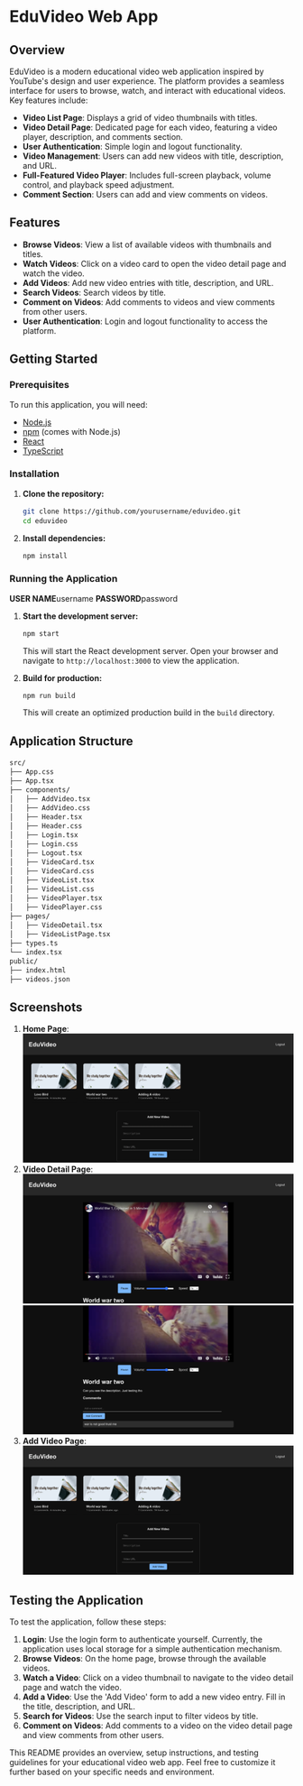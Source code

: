 # EduVideo Web App

## Overview

EduVideo is a modern educational video web application inspired by YouTube's design and user experience. The platform provides a seamless interface for users to browse, watch, and interact with educational videos. Key features include:

- **Video List Page**: Displays a grid of video thumbnails with titles.
- **Video Detail Page**: Dedicated page for each video, featuring a video player, description, and comments section.
- **User Authentication**: Simple login and logout functionality.
- **Video Management**: Users can add new videos with title, description, and URL.
- **Full-Featured Video Player**: Includes full-screen playback, volume control, and playback speed adjustment.
- **Comment Section**: Users can add and view comments on videos.

## Features

- **Browse Videos**: View a list of available videos with thumbnails and titles.
- **Watch Videos**: Click on a video card to open the video detail page and watch the video.
- **Add Videos**: Add new video entries with title, description, and URL.
- **Search Videos**: Search videos by title.
- **Comment on Videos**: Add comments to videos and view comments from other users.
- **User Authentication**: Login and logout functionality to access the platform.

## Getting Started

### Prerequisites

To run this application, you will need:

- [Node.js](https://nodejs.org/en/)
- [npm](https://www.npmjs.com/) (comes with Node.js)
- [React](https://reactjs.org/)
- [TypeScript](https://www.typescriptlang.org/)

### Installation

1. **Clone the repository:**

   ```bash
   git clone https://github.com/yourusername/eduvideo.git
   cd eduvideo
   ```

2. **Install dependencies:**

   ```bash
   npm install
   ```

### Running the Application

**USER NAME**username **PASSWORD**password

1. **Start the development server:**

   ```bash
   npm start
   ```

   This will start the React development server. Open your browser and navigate to `http://localhost:3000` to view the application.

2. **Build for production:**

   ```bash
   npm run build
   ```

   This will create an optimized production build in the `build` directory.

## Application Structure

```
src/
├── App.css
├── App.tsx
├── components/
│   ├── AddVideo.tsx
│   ├── AddVideo.css
│   ├── Header.tsx
│   ├── Header.css
│   ├── Login.tsx
│   ├── Login.css
│   ├── Logout.tsx
│   ├── VideoCard.tsx
│   ├── VideoCard.css
│   ├── VideoList.tsx
│   ├── VideoList.css
│   ├── VideoPlayer.tsx
│   ├── VideoPlayer.css
├── pages/
│   ├── VideoDetail.tsx
│   ├── VideoListPage.tsx
├── types.ts
└── index.tsx
public/
├── index.html
├── videos.json
```

## Screenshots

<!-- Add your screenshots here -->
1. **Home Page**:
   ![Home](<Screenshot 2024-06-14 at 13.28.13.png>)
2. **Video Detail Page**:
   ![Video Detail Page](<Screenshot 2024-06-14 at 13.28.32.png>)
   ![Comment section](<Screenshot 2024-06-14 at 13.28.39.png>)
3. **Add Video Page**:
![Add video form](<Screenshot 2024-06-14 at 13.28.13-1.png>)
## Testing the Application

To test the application, follow these steps:

1. **Login**: Use the login form to authenticate yourself. Currently, the application uses local storage for a simple authentication mechanism.
2. **Browse Videos**: On the home page, browse through the available videos.
3. **Watch a Video**: Click on a video thumbnail to navigate to the video detail page and watch the video.
4. **Add a Video**: Use the 'Add Video' form to add a new video entry. Fill in the title, description, and URL.
5. **Search for Videos**: Use the search input to filter videos by title.
6. **Comment on Videos**: Add comments to a video on the video detail page and view comments from other users.

This README provides an overview, setup instructions, and testing guidelines for your educational video web app. Feel free to customize it further based on your specific needs and environment.
